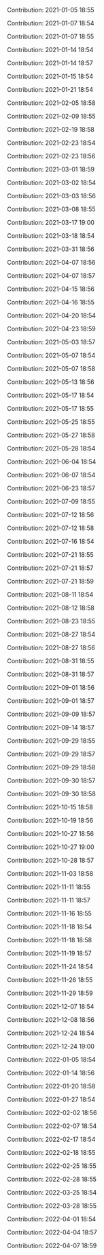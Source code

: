 Contribution: 2021-01-05 18:55

Contribution: 2021-01-07 18:54

Contribution: 2021-01-07 18:55

Contribution: 2021-01-14 18:54

Contribution: 2021-01-14 18:57

Contribution: 2021-01-15 18:54

Contribution: 2021-01-21 18:54

Contribution: 2021-02-05 18:58

Contribution: 2021-02-09 18:55

Contribution: 2021-02-19 18:58

Contribution: 2021-02-23 18:54

Contribution: 2021-02-23 18:56

Contribution: 2021-03-01 18:59

Contribution: 2021-03-02 18:54

Contribution: 2021-03-03 18:56

Contribution: 2021-03-08 18:55

Contribution: 2021-03-17 19:00

Contribution: 2021-03-18 18:54

Contribution: 2021-03-31 18:56

Contribution: 2021-04-07 18:56

Contribution: 2021-04-07 18:57

Contribution: 2021-04-15 18:56

Contribution: 2021-04-16 18:55

Contribution: 2021-04-20 18:54

Contribution: 2021-04-23 18:59

Contribution: 2021-05-03 18:57

Contribution: 2021-05-07 18:54

Contribution: 2021-05-07 18:58

Contribution: 2021-05-13 18:56

Contribution: 2021-05-17 18:54

Contribution: 2021-05-17 18:55

Contribution: 2021-05-25 18:55

Contribution: 2021-05-27 18:58

Contribution: 2021-05-28 18:54

Contribution: 2021-06-04 18:54

Contribution: 2021-06-07 18:54

Contribution: 2021-06-23 18:57

Contribution: 2021-07-09 18:55

Contribution: 2021-07-12 18:56

Contribution: 2021-07-12 18:58

Contribution: 2021-07-16 18:54

Contribution: 2021-07-21 18:55

Contribution: 2021-07-21 18:57

Contribution: 2021-07-21 18:59

Contribution: 2021-08-11 18:54

Contribution: 2021-08-12 18:58

Contribution: 2021-08-23 18:55

Contribution: 2021-08-27 18:54

Contribution: 2021-08-27 18:56

Contribution: 2021-08-31 18:55

Contribution: 2021-08-31 18:57

Contribution: 2021-09-01 18:56

Contribution: 2021-09-01 18:57

Contribution: 2021-09-09 18:57

Contribution: 2021-09-14 18:57

Contribution: 2021-09-29 18:55

Contribution: 2021-09-29 18:57

Contribution: 2021-09-29 18:58

Contribution: 2021-09-30 18:57

Contribution: 2021-09-30 18:58

Contribution: 2021-10-15 18:58

Contribution: 2021-10-19 18:56

Contribution: 2021-10-27 18:56

Contribution: 2021-10-27 19:00

Contribution: 2021-10-28 18:57

Contribution: 2021-11-03 18:58

Contribution: 2021-11-11 18:55

Contribution: 2021-11-11 18:57

Contribution: 2021-11-16 18:55

Contribution: 2021-11-18 18:54

Contribution: 2021-11-18 18:58

Contribution: 2021-11-19 18:57

Contribution: 2021-11-24 18:54

Contribution: 2021-11-26 18:55

Contribution: 2021-11-29 18:59

Contribution: 2021-12-07 18:54

Contribution: 2021-12-08 18:56

Contribution: 2021-12-24 18:54

Contribution: 2021-12-24 19:00

Contribution: 2022-01-05 18:54

Contribution: 2022-01-14 18:56

Contribution: 2022-01-20 18:58

Contribution: 2022-01-27 18:54

Contribution: 2022-02-02 18:56

Contribution: 2022-02-07 18:54

Contribution: 2022-02-17 18:54

Contribution: 2022-02-18 18:55

Contribution: 2022-02-25 18:55

Contribution: 2022-02-28 18:55

Contribution: 2022-03-25 18:54

Contribution: 2022-03-28 18:55

Contribution: 2022-04-01 18:54

Contribution: 2022-04-04 18:57

Contribution: 2022-04-07 18:59


